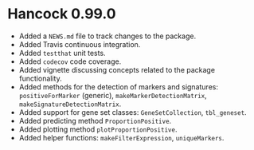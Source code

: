 # Hancock 0.99.0

* Added a `NEWS.md` file to track changes to the package.
* Added Travis continuous integration.
* Added `testthat` unit tests.
* Added `codecov` code coverage.
* Added vignette discussing concepts related to the package functionality.
* Added methods for the detection of markers and signatures:
    `positiveForMarker` (generic), `makeMarkerDetectionMatrix`,
    `makeSignatureDetectionMatrix`.
* Added support for gene set classes: `GeneSetCollection`, `tbl_geneset`.
* Added predicting method `ProportionPositive`.
* Added plotting method `plotProportionPositive`.
* Added helper functions: `makeFilterExpression`, `uniqueMarkers`.
